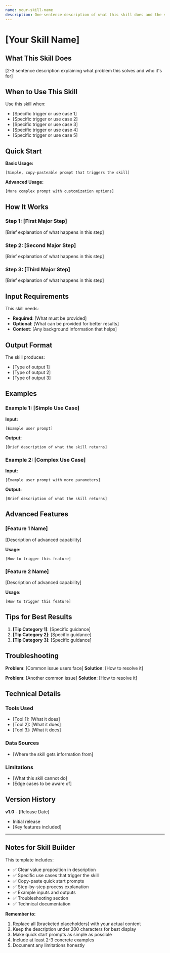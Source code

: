 ```yaml
---
name: your-skill-name
description: One-sentence description of what this skill does and the value it provides. Be specific about outcomes.
---
```


# [Your Skill Name]

## What This Skill Does

[2-3 sentence description explaining what problem this solves and who it's for]

## When to Use This Skill

Use this skill when:
- [Specific trigger or use case 1]
- [Specific trigger or use case 2]
- [Specific trigger or use case 3]
- [Specific trigger or use case 4]
- [Specific trigger or use case 5]

## Quick Start

**Basic Usage:**
```
[Simple, copy-pasteable prompt that triggers the skill]
```

**Advanced Usage:**
```
[More complex prompt with customization options]
```

## How It Works

### Step 1: [First Major Step]
[Brief explanation of what happens in this step]

### Step 2: [Second Major Step]
[Brief explanation of what happens in this step]

### Step 3: [Third Major Step]
[Brief explanation of what happens in this step]

## Input Requirements

This skill needs:
- **Required**: [What must be provided]
- **Optional**: [What can be provided for better results]
- **Context**: [Any background information that helps]

## Output Format

The skill produces:
- [Type of output 1]
- [Type of output 2]
- [Type of output 3]

## Examples

### Example 1: [Simple Use Case]
**Input:**
```
[Example user prompt]
```

**Output:**
```
[Brief description of what the skill returns]
```

### Example 2: [Complex Use Case]
**Input:**
```
[Example user prompt with more parameters]
```

**Output:**
```
[Brief description of what the skill returns]
```

## Advanced Features

### [Feature 1 Name]
[Description of advanced capability]

**Usage:**
```
[How to trigger this feature]
```

### [Feature 2 Name]
[Description of advanced capability]

**Usage:**
```
[How to trigger this feature]
```

## Tips for Best Results

1. **[Tip Category 1]**: [Specific guidance]
2. **[Tip Category 2]**: [Specific guidance]
3. **[Tip Category 3]**: [Specific guidance]

## Troubleshooting

**Problem**: [Common issue users face]
**Solution**: [How to resolve it]

**Problem**: [Another common issue]
**Solution**: [How to resolve it]

## Technical Details

### Tools Used
- [Tool 1]: [What it does]
- [Tool 2]: [What it does]
- [Tool 3]: [What it does]

### Data Sources
- [Where the skill gets information from]

### Limitations
- [What this skill cannot do]
- [Edge cases to be aware of]

## Version History

**v1.0** - [Release Date]
- Initial release
- [Key features included]

---

## Notes for Skill Builder

This template includes:
- ✅ Clear value proposition in description
- ✅ Specific use cases that trigger the skill
- ✅ Copy-paste quick start prompts
- ✅ Step-by-step process explanation
- ✅ Example inputs and outputs
- ✅ Troubleshooting section
- ✅ Technical documentation

**Remember to:**
1. Replace all [bracketed placeholders] with your actual content
2. Keep the description under 200 characters for best display
3. Make quick start prompts as simple as possible
4. Include at least 2-3 concrete examples
5. Document any limitations honestly
